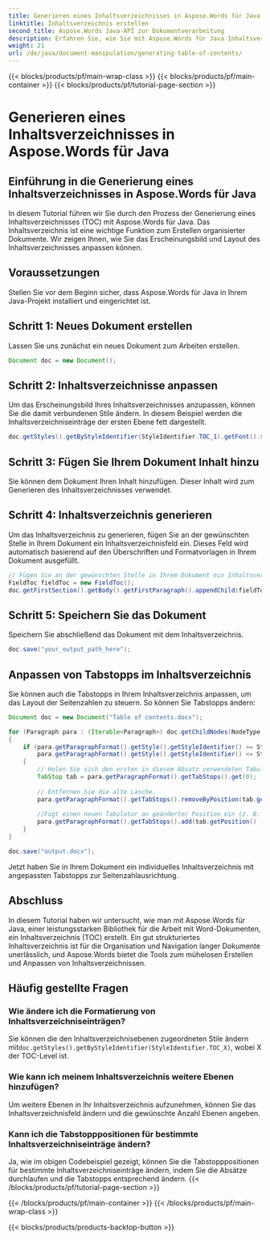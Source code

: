 ```yaml
---
title: Generieren eines Inhaltsverzeichnisses in Aspose.Words für Java
linktitle: Inhaltsverzeichnis erstellen
second_title: Aspose.Words Java-API zur Dokumentverarbeitung
description: Erfahren Sie, wie Sie mit Aspose.Words für Java Inhaltsverzeichnisse (TOC) erstellen und anpassen. Erstellen Sie mühelos organisierte und professionelle Dokumente.
weight: 21
url: /de/java/document-manipulation/generating-table-of-contents/
---
```


{{< blocks/products/pf/main-wrap-class >}}
{{< blocks/products/pf/main-container >}}
{{< blocks/products/pf/tutorial-page-section >}}

# Generieren eines Inhaltsverzeichnisses in Aspose.Words für Java


## Einführung in die Generierung eines Inhaltsverzeichnisses in Aspose.Words für Java

In diesem Tutorial führen wir Sie durch den Prozess der Generierung eines Inhaltsverzeichnisses (TOC) mit Aspose.Words für Java. Das Inhaltsverzeichnis ist eine wichtige Funktion zum Erstellen organisierter Dokumente. Wir zeigen Ihnen, wie Sie das Erscheinungsbild und Layout des Inhaltsverzeichnisses anpassen können.

## Voraussetzungen

Stellen Sie vor dem Beginn sicher, dass Aspose.Words für Java in Ihrem Java-Projekt installiert und eingerichtet ist.

## Schritt 1: Neues Dokument erstellen

Lassen Sie uns zunächst ein neues Dokument zum Arbeiten erstellen.

```java
Document doc = new Document();
```

## Schritt 2: Inhaltsverzeichnisse anpassen

Um das Erscheinungsbild Ihres Inhaltsverzeichnisses anzupassen, können Sie die damit verbundenen Stile ändern. In diesem Beispiel werden die Inhaltsverzeichniseinträge der ersten Ebene fett dargestellt.

```java
doc.getStyles().getByStyleIdentifier(StyleIdentifier.TOC_1).getFont().setBold(true);
```

## Schritt 3: Fügen Sie Ihrem Dokument Inhalt hinzu

Sie können dem Dokument Ihren Inhalt hinzufügen. Dieser Inhalt wird zum Generieren des Inhaltsverzeichnisses verwendet.

## Schritt 4: Inhaltsverzeichnis generieren

Um das Inhaltsverzeichnis zu generieren, fügen Sie an der gewünschten Stelle in Ihrem Dokument ein Inhaltsverzeichnisfeld ein. Dieses Feld wird automatisch basierend auf den Überschriften und Formatvorlagen in Ihrem Dokument ausgefüllt.

```java
// Fügen Sie an der gewünschten Stelle in Ihrem Dokument ein Inhaltsverzeichnisfeld ein.
FieldToc fieldToc = new FieldToc();
doc.getFirstSection().getBody().getFirstParagraph().appendChild(fieldToc);
```

## Schritt 5: Speichern Sie das Dokument

Speichern Sie abschließend das Dokument mit dem Inhaltsverzeichnis.

```java
doc.save("your_output_path_here");
```

## Anpassen von Tabstopps im Inhaltsverzeichnis

Sie können auch die Tabstopps in Ihrem Inhaltsverzeichnis anpassen, um das Layout der Seitenzahlen zu steuern. So können Sie Tabstopps ändern:

```java
Document doc = new Document("Table of contents.docx");

for (Paragraph para : (Iterable<Paragraph>) doc.getChildNodes(NodeType.PARAGRAPH, true))
{
    if (para.getParagraphFormat().getStyle().getStyleIdentifier() >= StyleIdentifier.TOC_1 &&
        para.getParagraphFormat().getStyle().getStyleIdentifier() <= StyleIdentifier.TOC_9)
    {
        // Holen Sie sich den ersten in diesem Absatz verwendeten Tabulator, der die Seitenzahlen ausrichtet.
        TabStop tab = para.getParagraphFormat().getTabStops().get(0);
        
        // Entfernen Sie die alte Lasche.
        para.getParagraphFormat().getTabStops().removeByPosition(tab.getPosition());
        
        //Fügt einen neuen Tabulator an geänderter Position ein (z. B. 50 Einheiten weiter links).
        para.getParagraphFormat().getTabStops().add(tab.getPosition() - 50.0, tab.getAlignment(), tab.getLeader());
    }
}

doc.save("output.docx");
```

Jetzt haben Sie in Ihrem Dokument ein individuelles Inhaltsverzeichnis mit angepassten Tabstopps zur Seitenzahlausrichtung.


## Abschluss

In diesem Tutorial haben wir untersucht, wie man mit Aspose.Words für Java, einer leistungsstarken Bibliothek für die Arbeit mit Word-Dokumenten, ein Inhaltsverzeichnis (TOC) erstellt. Ein gut strukturiertes Inhaltsverzeichnis ist für die Organisation und Navigation langer Dokumente unerlässlich, und Aspose.Words bietet die Tools zum mühelosen Erstellen und Anpassen von Inhaltsverzeichnissen.

## Häufig gestellte Fragen

### Wie ändere ich die Formatierung von Inhaltsverzeichniseinträgen?

 Sie können die den Inhaltsverzeichnisebenen zugeordneten Stile ändern mit`doc.getStyles().getByStyleIdentifier(StyleIdentifier.TOC_X)`, wobei X der TOC-Level ist.

### Wie kann ich meinem Inhaltsverzeichnis weitere Ebenen hinzufügen?

Um weitere Ebenen in Ihr Inhaltsverzeichnis aufzunehmen, können Sie das Inhaltsverzeichnisfeld ändern und die gewünschte Anzahl Ebenen angeben.

### Kann ich die Tabstopppositionen für bestimmte Inhaltsverzeichniseinträge ändern?

Ja, wie im obigen Codebeispiel gezeigt, können Sie die Tabstopppositionen für bestimmte Inhaltsverzeichniseinträge ändern, indem Sie die Absätze durchlaufen und die Tabstopps entsprechend ändern.
{{< /blocks/products/pf/tutorial-page-section >}}

{{< /blocks/products/pf/main-container >}}
{{< /blocks/products/pf/main-wrap-class >}}

{{< blocks/products/products-backtop-button >}}
